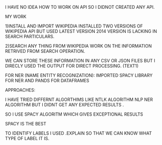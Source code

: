 I HAVE NO IDEA HOW TO WORK ON API SO I DIDNOT CREATED ANY API.

MY WORK 

1)INSTALL AND IMPORT WIKIPEDIA 
INSTALLED TWO VERSIONS OF WIKIPEDIA API BUT USED LATEST VERSION
2014 VERSION IS LACKING IN SEARCH PARTICULARS.

2)SEARCH ANY THING FROM WIKIPEDIA 
WORK ON THE INFORMATION RETRIVED FROM SEARCH OPERATION.

WE CAN STORE THESE INFORMATION IN ANY CSV OR JSON FILES BUT I DIRECLY USED THE OUTPUT FOR DIRECT PROCESSING. (TEXT1)

FOR NER (NAME ENTITY RECOGNIZATION):
IMPORTED SPACY LIBRARY FOR NER AND PANDS FOR DATAFRAMES

APPROACHES:

I HAVE TRIED DIFFERNT ALGORTHIMS LIKE NTLK ALGORITHM 
NLP NER ALGORITHM BUT I DIDNT GET ANY EXPECTED RESULTS .

SO I USE SPACY ALGORITM WHICH GIVES EXCEPTIONAL RESULTS

SPACY IS THE BEST

TO IDENTIFY LABELS I USED .EXPLAIN SO THAT WE CAN KNOW WHAT TYPE OF LABEL IT IS.
